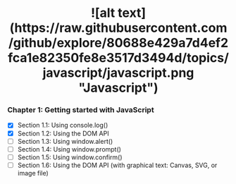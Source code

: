 
<h1 align="center">
    ![alt text](https://raw.githubusercontent.com/github/explore/80688e429a7d4ef2fca1e82350fe8e3517d3494d/topics/javascript/javascript.png "Javascript")
</h1>


### Chapter 1: Getting started with JavaScript 

- [x] Section 1.1: Using console.log()
- [x] Section 1.2: Using the DOM API
- [ ] Section 1.3: Using window.alert()
- [ ] Section 1.4: Using window.prompt()
- [ ] Section 1.5: Using window.confirm()
- [ ] Section 1.6: Using the DOM API (with graphical text: Canvas, SVG, or image file) 
